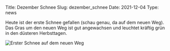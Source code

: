 Title: Dezember Schnee
Slug: dezember_schnee
Date: 2021-12-04
Type: news

Heute ist der erste Schnee gefallen (schau genau, da auf dem neuen Weg). Das Gras um den neuen Weg ist gut angewachsen und leuchtet kräftig grün in den düsteren Herbsttagen.

<img src="/images/21_dez.png" alt="Erster Schnee auf dem neuen Weg"/>
